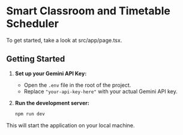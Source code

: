 # Smart Classroom and Timetable Scheduler



To get started, take a look at src/app/page.tsx.

## Getting Started

1.  **Set up your Gemini API Key:**
    *   Open the `.env` file in the root of the project.
    *   Replace `"your-api-key-here"` with your actual Gemini API key.

2.  **Run the development server:**
    ```bash
    npm run dev
    ```

This will start the application on your local machine.
